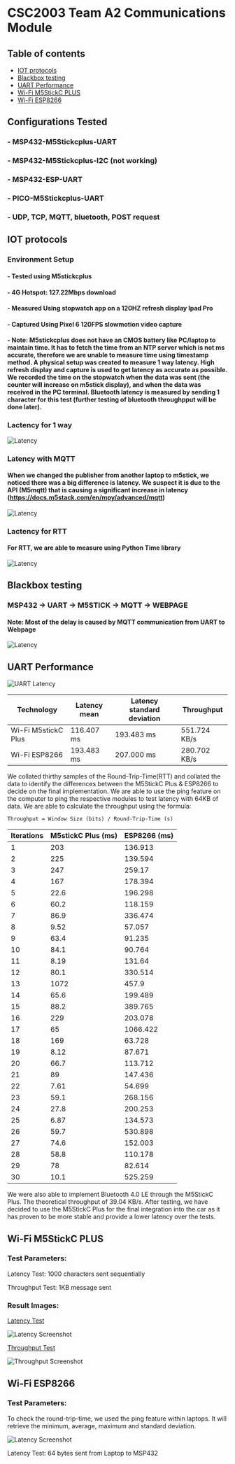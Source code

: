 # CSC2003 Team A2 Communications Module
## Table of contents
* [IOT protocols](#iot-protocols)
* [Blackbox testing](#blackbox-testing)
* [UART Performance](#uart-performance)
* [Wi-Fi M5StickC PLUS](#wi-fi-m5stickc-plus)
* [Wi-Fi ESP8266](#wi-fi-esp8266)

## Configurations Tested
### - MSP432-M5Stickcplus-UART
### - MSP432-M5Stickcplus-I2C (not working)
### - MSP432-ESP-UART
### - PICO-M5Stickcplus-UART 
### - UDP, TCP, MQTT, bluetooth, POST request

## IOT protocols
### Environment Setup
#### - Tested using M5stickcplus
#### - 4G Hotspot: 127.22Mbps download
#### - Measured Using stopwatch app on a 120HZ refresh display Ipad Pro
#### - Captured Using Pixel 6 120FPS slowmotion video capture
#### - Note: M5stickcplus does not have an CMOS battery like PC/laptop to maintain time. It has to fetch the time from an NTP server which is not ms accurate, therefore we are unable to measure time using timestamp method. A physical setup was created to measure 1 way latency. High refresh display and capture is used to get latency as accurate as possible. We recorded the time on the stopwatch when the data was sent (the counter will increase on m5stick display), and when the data was received in the PC terminal. Bluetooth latency is measured by sending 1 character for this test (further testing of bluetooth throughpput will be done later).

### Lactency for 1 way
![Latency](./assets/protocol1way.png)

### Latency with MQTT
#### When we changed the publisher from another laptop to m5stick, we noticed there was a big difference is latency. We suspect it is due to the API (M5mqtt) that is causing a significant increase in latency (https://docs.m5stack.com/en/mpy/advanced/mqtt)
![Latency](./assets/protocol1wayMQTT.png)

### Lactency for RTT
#### For RTT, we are able to measure using Python Time library
![Latency](./assets/protocolRTT.png)

## Blackbox testing
### MSP432 -> UART -> M5STICK -> MQTT -> WEBPAGE
#### Note: Most of the delay is caused by MQTT communication from UART to Webpage
![Latency](./assets/blackbox.png)

## UART Performance
![UART Latency](./assets/UARTwifiChart.png)

|Technology          |Latency mean     |Latency standard deviation|Throughput
|--------------------|-----------------|-----------|-|
|Wi-Fi M5stickC Plus |116.407 ms       |193.483 ms|551.724 KB/s|
|Wi-Fi ESP8266       |193.483 ms       |207.000 ms|280.702 KB/s|

We collated thirthy samples of the Round-Trip-Time(RTT) and collated the data to identify the differences between the M5StickC Plus & ESP8266 to decide on the final implementation. We are able to use the ping feature on the computer to ping the respective modules to test latency with 64KB of data. We are able to calculate the throughput using the formula: 

`Throughput = Window Size (bits) / Round-Trip-Time (s)`

|Iterations          |M5stickC Plus (ms)    |ESP8266 (ms) |
|--------------------|-----------------|-----------|
|1	|203	|136.913|
|2	|225	|139.594|
|3	|247	|259.17|
|4	|167	|178.394|
|5	|22.6	|196.298|
|6	|60.2	|118.159|
|7	|86.9	|336.474|
|8	|9.52	|57.057|
|9	|63.4	|91.235|
|10	|84.1	|90.764|
|11	|8.19	|131.64|
|12	|80.1	|330.514|
|13	|1072	|457.9|
|14	|65.6	|199.489|
|15	|88.2	|389.765|
|16	|229	|203.078|
|17	|65	|1066.422|
|18	|169	|63.728|
|19	|8.12	|87.671|
|20	|66.7	|113.712|
|21	|89	|147.436|
|22	|7.61	|54.699|
|23	|59.1	|268.156|
|24	|27.8	|200.253|
|25	|6.87	|134.573|
|26	|59.7	|530.898|
|27	|74.6	|152.003|
|28	|58.8	|110.178|
|29	|78	|82.614|
|30	|10.1|	525.259|

We were also able to implement Bluetooth 4.0 LE through the M5StickC Plus. The theoretical throughput of 39.04 KB/s. After testing, we have decided to use the M5StickC Plus for the final integration into the car as it has proven to be more stable and provide a lower latency over the tests.

## Wi-Fi M5StickC PLUS
### Test Parameters:
Latency Test: 1000 characters sent sequentially

Throughput Test: 1KB message sent

### Result Images:

<ins>Latency Test</ins>

![Latency Screenshot](./assets/ttermpro_m5_latency.png)

<ins>Throughput Test</ins>

![Throughput Screenshot](./assets/ttermpro_m5_throughput.png)

## Wi-Fi ESP8266
### Test Parameters:
To check the round-trip-time, we used the ping feature within laptops. It will retrieve the minimum, average, maximum and standard deviation.

![Latency Screenshot](./assets/espLatency.png)

Latency Test: 64 bytes sent from Laptop to MSP432
